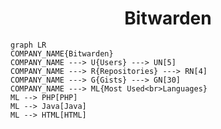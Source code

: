 <h1 align="center">Bitwarden</h1>

```mermaid
graph LR
COMPANY_NAME{Bitwarden}
COMPANY_NAME ---> U{Users} ---> UN[5]
COMPANY_NAME ---> R{Repositories} ---> RN[4]
COMPANY_NAME ---> G{Gists} ---> GN[30]
COMPANY_NAME ---> ML{Most Used<br>Languages}
ML --> PHP[PHP]
ML --> Java[Java]
ML --> HTML[HTML]
```
